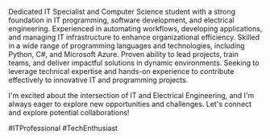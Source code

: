 Dedicated IT Specialist and Computer Science student with a strong foundation in IT programming, software development, and electrical engineering. Experienced in automating workflows, developing applications, and managing IT infrastructure to enhance organizational efficiency. Skilled in a wide range of programming languages and technologies, including Python, C#, and Microsoft Azure. Proven ability to lead projects, train teams, and deliver impactful solutions in dynamic environments. Seeking to leverage technical expertise and hands-on experience to contribute effectively to innovative IT and programming projects.

I'm excited about the intersection of IT and Electrical Engineering, and I'm always eager to explore new opportunities and challenges. Let's connect and explore potential collaborations!

#ITProfessional #TechEnthusiast

<div data-iframe-width="150" data-iframe-height="270" data-share-badge-id="b3a23f20-a381-47e0-89fc-49b39276270c" data-share-badge-host="https://www.credly.com"></div><script type="text/javascript" async src="//cdn.credly.com/assets/utilities/embed.js"></script>


<!--
**eacombs97/eacombs97** is a ✨ _special_ ✨ repository because its `README.md` (this file) appears on your GitHub profile.

Here are some ideas to get you started:

- 🔭 I’m currently working on ...
- 🌱 I’m currently learning ...
- 👯 I’m looking to collaborate on ...
- 🤔 I’m looking for help with ...
- 💬 Ask me about ...
- 📫 How to reach me: ...
- 😄 Pronouns: ...
- ⚡ Fun fact: ...
-->
